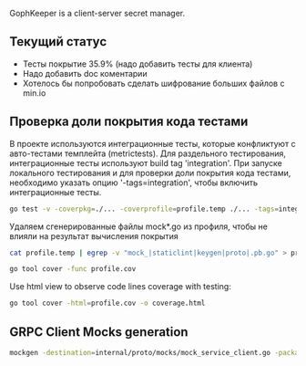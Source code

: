 GophKeeper is a client-server secret manager.


## Текущий статуc

* Тесты покрытие 35.9% (надо добавить тесты для клиента)
* Надо добавить doc коментарии
* Хотелось бы попробовать сделать шифрование больших файлов с min.io

## Проверка доли покрытия кода тестами

В проекте используются интеграционные тесты, которые конфликтуют с авто-тестами темплейта (metrictests). Для раздельного тестирования, интеграционные тесты используют build tag 'integration'. При запуске локального тестирования и для проверки доли покрытия кода тестами, необходимо указать опцию '-tags=integration', чтобы включить интеграционные тесты.

```bash
go test -v -coverpkg=./... -coverprofile=profile.temp ./... -tags=integration
```

Удаляем сгенерированные файлы mock*.go из профиля, чтобы не влияли на результат вычисления покрытия

```bash
cat profile.temp | egrep -v "mock_|staticlint|keygen|proto|.pb.go" > profile.cov

```

```bash
go tool cover -func profile.cov
```

Use html view to observe code lines coverage with testing:

```bash
go tool cover -html=profile.cov -o coverage.html
```

## GRPC Client Mocks generation

```bash
mockgen -destination=internal/proto/mocks/mock_service_client.go -package=mocks -source=internal/proto/service_grpc.pb.go GophKeeperClient
```